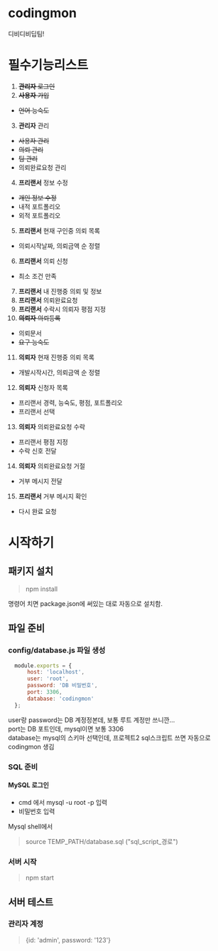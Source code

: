 # codingmon
디비디비딥팀!

# 필수기능리스트
1. ~~**관리자** 로그인~~
2. ~~**사용자** 가입~~
  - ~~언어 능숙도~~
3. **관리자** 관리
  - ~~사용자 관리~~
  - ~~의뢰 관리~~
  - ~~팀 관리~~
  - 의뢰완료요청 관리
4. **프리랜서** 정보 수정
  - ~~개인 정보 수정~~
  - 내적 포트폴리오
  - 외적 포트폴리오
5. **프리랜서** 현재 구인중 의뢰 목록
  - 의뢰시작날짜, 의뢰금액 순 정렬
6. **프리랜서** 의뢰 신청
  - 최소 조건 만족
7. **프리랜서** 내 진행중 의뢰 및 정보
8. **프리랜서** 의뢰완료요청
9. **프리랜서** 수락시 의뢰자 평점 지정
10. ~~**의뢰자** 의뢰등록~~
  - 의뢰문서
  - ~~요구 능숙도~~
11. **의뢰자** 현재 진행중 의뢰 목록
  - 개발시작시간, 의뢰금액 순 정렬
12. **의뢰자** 신청자 목록
  - 프리랜서 경력, 능숙도, 평점, 포트폴리오
  - 프리랜서 선택
13. **의뢰자** 의뢰완료요청 수락
  - 프리랜서 평점 지정
  - 수락 신호 전달
14. **의뢰자** 의뢰완료요청 거절
  - 거부 메시지 전달
15. **프리랜서** 거부 메시지 확인
  - 다시 완료 요청

# 시작하기

## 패키지 설치

>  npm install

명령어 치면 package.json에 써있는 대로 자동으로 설치함.

## 파일 준비

### config/database.js 파일 생성
```javascript
  module.exports = {
      host: 'localhost',
      user: 'root',
      password: 'DB 비밀번호',
      port: 3306,
      database: 'codingmon'
  };
```
user랑 password는 DB 계정정본데, 보통 루트 계정만 쓰니깐...  
port는 DB 포트인데, mysql이면 보통 3306  
database는 mysql의 스키마 선택인데, 프로젝트2 sql스크립트 쓰면 자동으로 codingmon 생김

### SQL 준비
#### MySQL 로그인
- cmd 에서 mysql -u root -p 입력
- 비밀번호 입력  

Mysql shell에서 
> source TEMP_PATH/database.sql ("sql_script_경로")

### 서버 시작
> npm start

## 서버 테스트
### 관리자 계정
> {id: 'admin', password: '123'}
